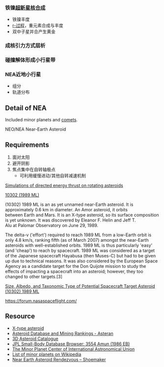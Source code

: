 
### 铁镍[超新星核合成](https://zh.wikipedia.org/wiki/%E8%B6%85%E6%96%B0%E6%98%9F%E6%A0%B8%E5%90%88%E6%88%90)

* 铁镍丰度
* [r-过程](https://zh.wikipedia.org/wiki/R-%E9%81%8E%E7%A8%8B)，重元素合成与丰度
 * 双中子星并合产生黄金

### 成核引力方式层析

### 碰撞解体形成小行星带

### NEA近地小行星

* 组分
* 轨道分布

## Detail of NEA

Included minor planets and [comets](https://en.wikipedia.org/wiki/List_of_numbered_comets).

NEO/NEA Near-Earth Asteroid

## Requirements

1. 面对太阳 
2. 避开阴影 
3. 焦点集中在自转轴极点
    * 可利用缓慢进动/其他自转减速机制


[Simulations of directed energy thrust on rotating asteroids](http://www.deepspace.ucsb.edu/wp-content/uploads/2013/09/Griswold_etal_SPIE2015_AsteroidRotation_Paper_R42.pdf)

[10302 (1989 ML)](https://en.wikipedia.org/wiki/(10302)_1989_ML)

(10302) 1989 ML is an as yet unnamed near-Earth asteroid. It is approximately 0.6 km in diameter. An Amor asteroid, it orbits between Earth and Mars. It is an X-type asteroid, so its surface composition is yet unknown. It was discovered by Eleanor F. Helin and Jeff T. Alu at Palomar Observatory on June 29, 1989.

The delta-v ('effort') required to reach 1989 ML from a low-Earth orbit is only 4.8 km/s, ranking fifth (as of March 2007) amongst the near-Earth asteroids with well-established orbits. 1989 ML is thus particularly 'easy' (and 'cheap') to reach by spacecraft.
1989 ML was considered as a target of the Japanese spacecraft Hayabusa (then Muses-C) but had to be given up due to technical reasons. It was also considered by the European Space Agency as a candidate target for the Don Quijote mission to study the effects of impacting a spacecraft into an asteroid; however, they too changed to other targets.[3]

[Size, Albedo, and Taxonomic Type of Potential Spacecraft Target Asteroid (10302) 1989 ML ](https://hal.archives-ouvertes.fr/hal-00499068/document)

https://forum.nasaspaceflight.com/

## Resource

* [X-type asteroid](https://en.wikipedia.org/wiki/X-type_asteroid)
* [Asteroid Database and Mining Rankings - Asteran](http://www.asterank.com/)
* [3D Asteroid Catalogue](https://space.frieger.com/asteroids/)
* [JPL Small-Body Database Browser: 3554 Amun (1986 EB)](https://ssd.jpl.nasa.gov/sbdb.cgi?sstr=3554+Amun)
* [The Minor Planet Center of International Astronomical Union](http://www.minorplanetcenter.net/db_search/show_object?utf8=%E2%9C%93&object_id=10302)
* [List of minor planets on Wikipedia](https://en.wikipedia.org/wiki/List_of_minor_planets)
* [Near Earth Asteroid Rendezvous – Shoemaker](https://en.wikipedia.org/wiki/NEAR_Shoemaker)
